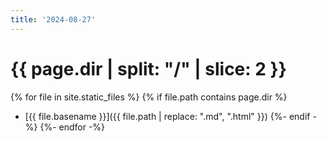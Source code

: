 ```yaml
---
title: '2024-08-27'
---
```


# {{ page.dir | split: "/" | slice: 2 }}

{% for file in site.static_files %}
{% if file.path contains page.dir %}
- [{{ file.basename }}]({{ file.path | replace: ".md", ".html" }})
{%- endif -%}
{%- endfor -%}
